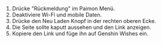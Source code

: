 1) Drücke "Rückmeldung" im Paimon Menü.
2) Deaktiviere Wi-Fi und mobile Daten.
3) Drücke den Neu Laden Knopf in der rechten oberen Ecke.
4) Die Seite sollte kaputt aussehen und den Link anzeigen.
5) Kopiere den Link und füge ihn auf Genshin Wishes ein.
